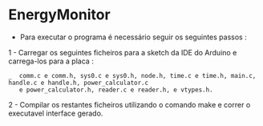 EnergyMonitor
=============

- Para executar o programa é necessário seguir os seguintes passos :

1 - Carregar os seguintes ficheiros para a sketch da IDE do Arduino e carrega-los para a placa :
    
    _  comm.c e comm.h, sys0.c e sys0.h, node.h, time.c e time.h, main.c, handle.c e handle.h, power_calculator.c 
       e power_calculator.h, reader.c e reader.h, e vtypes.h.
       
2 - Compilar os restantes ficheiros utilizando o comando make e correr o executavel  interface gerado.


